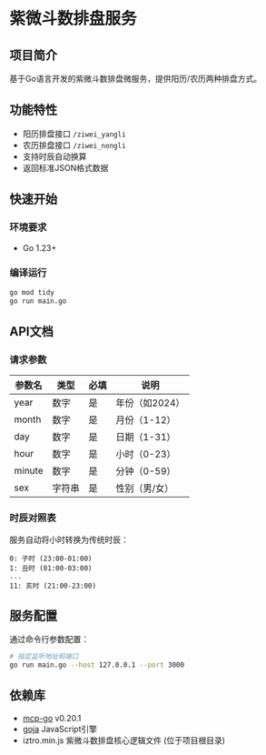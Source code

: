 # 紫微斗数排盘服务

## 项目简介
基于Go语言开发的紫微斗数排盘微服务，提供阳历/农历两种排盘方式。

## 功能特性
- 阳历排盘接口 `/ziwei_yangli`
- 农历排盘接口 `/ziwei_nongli` 
- 支持时辰自动换算
- 返回标准JSON格式数据

## 快速开始
### 环境要求
- Go 1.23+ 

### 编译运行
```bash
go mod tidy
go run main.go
```

## API文档
### 请求参数
| 参数名 | 类型 | 必填 | 说明 |
|--------|------|-----|-----|
| year   | 数字 | 是  | 年份（如2024） |
| month  | 数字 | 是  | 月份（1-12） |
| day    | 数字 | 是  | 日期（1-31） |
| hour   | 数字 | 是  | 小时（0-23） |
| minute | 数字 | 是  | 分钟（0-59） |
| sex    | 字符串 | 是  | 性别（男/女） |

### 时辰对照表
服务自动将小时转换为传统时辰：
```
0: 子时 (23:00-01:00)
1: 丑时 (01:00-03:00)
...
11: 亥时 (21:00-23:00)
```

## 服务配置
通过命令行参数配置：
```bash
# 指定监听地址和端口
go run main.go --host 127.0.0.1 --port 3000
```

## 依赖库
- [mcp-go](https://github.com/mark3labs/mcp-go) v0.20.1
- [goja](https://github.com/dop251/goja) JavaScript引擎
- iztro.min.js 紫微斗数排盘核心逻辑文件 (位于项目根目录)